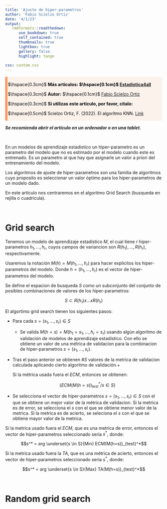 ```yaml
---
title: 'Ajuste de hiper-parametros'
author: 'Fabio Scielzo Ortiz'
date: '4/1/23'
output: 
   rmdformats::readthedown:
      use_bookdown: true
      self_contained: true
      thumbnails: true
      lightbox: true
      gallery: false
      highlight: tango
      
css: custom.css
---
```



<div>
<style scoped>
    .dataframe tbody tr th:only-of-type {
        vertical-align: middle;
    }

    .dataframe tbody tr th {
        vertical-align: top;
    }

    .dataframe thead th {
        text-align: right;
    }
    
 
    table {
     display: block;
     overflow-x: auto;
     border-collapse: collapse;
     border-spacing: 0;
     border: 0px solid;
     color: var(--jp-ui-font-color1);
     font-size: 14px;
     margin-left: auto;
     margin-right: auto;
     
            }
            
</style>



<div class="warning" style='background-color:#FCF2EC; color: #000000; border-left: solid #FE9554 7px; border-radius: 3px; size:1px ; padding:0.1em;'>
<span>
 
<p style='margin-left:10em;'>


$\hspace{0.3cm}$ **Más artículos:    $\hspace{0.1cm}$ [Estadistica4all](https://fabioscielzoortiz.github.io/Estadistica4all.github.io/)**

$\hspace{0.3cm}$ **Autor:** $\hspace{0.1cm}$ [Fabio Scielzo Ortiz](http://estadistica4all.com/autores/autores.html)

$\hspace{0.3cm}$ **Si utilizas este artículo, por favor, cítalo:** 

$\hspace{0.5cm}$ Scielzo Ortiz, F. (2022). El algoritmo KNN. [Link](http://estadistica4all.com/Articulos/KNN.html)


</p>
 
</p></span>
</div>


***Se recomienda abrir el artículo en un ordenador o en una tablet.***
 
 
 
 
 <br>
 
 
 
En un modelos de aprendizaje estadistico un hiper-parametro es un parametro del modelo que no es estimado por el modelo cuando este es entrenado. Es un parametro al que hay que asignarle un valor a priori del entrenamiento del modelo. 
 
Los algoritmos de ajuste de hiper-parametros son una familia de algoritmos cuyo proposito es seleccionar un valor óptimo para los hiper-parametros de un modelo dado.

En este artículo nos centraremos en el algoritmo Grid Search (busqueda en rejilla o cuadricula).
 

<br>

# Grid search


Tenemos un modelo de aprendizaje estadístico $M$, el cual tiene $r$ hiper-parametros $h_1,...,h_r$, cuyos campos de variancion son $R(h_1),...,R(h_r)$, respectivamente. 

Usaremos la notación $M(h) = M(h_1,...,h_r)$ para hacer explicitos los hiper-parametros del modelo. Donde $h=(h_1,...,h_r)$ es el vector de hiper-parametros del modelo. 

Se define el espacion de busqueda $S$ como un subconjunto del conjunto de posibles combinaciones de valores de los hiper-parametros:


$$S \subset R(h_1)x...xR(h_r)$$


El algortimo grid search tienen los siguientes pasos:


- Para cada $s=(s_1,...,s_r) \in S$

    - Se valida $M(h=s)=M(h_1=s_1,...,h_r=s_r)$ usando algún algoritmo de validación de modelos de aprendizaje estadístico. Con ello se obtiene un valor de una métrica de validacion para la combinacion de hiper-parametros $s=(s_1,...,s_r)$. 


- Tras el paso anterior se obtienen $\# S$ valores de la metrica de validacion calculada aplicando cierto algoritmo de validación.+

    Si la métrica usada fuera el $ECM$, entonces se obtienen:
    
    $$\lbrace ECM(M(h=s))_{test}^*  / s\in S \rbrace$$




- Se selecciona el vector de hiper-parametros $s=(s_1,...,s_r) \in S$ con el que se obtiene un mejor valor de la métrica de validacion. Si la metrica es de error, se selecciona el $s$ con el que se obtiene menor valor de la metrica. Si la metrica es de acierto, se seleciona el $s$ con el que se obtiene mayor valor de la metrica.

 Si la metrica usado fuera el $ECM$, que es una metrica de error, entonces el vector de hiper-parametros seleccionado seria $s^*$, donde:
 
 $$s^* = arg \underset{s \in S}{Min} ECM(M(h=s))_{test}^*$$

 Si la metrica usado fuera la $TA$, que es una métrica de acierto, entonces el vector de hiper-parametros seleccionado seria $s^*$, donde:
 
 $$s^* = arg \underset{s \in S}{Max} TA(M(h=s))_{test}^*$$


<br>

# Random grid search
 
 
 
 
 
 
 
 
 
 
 
 
